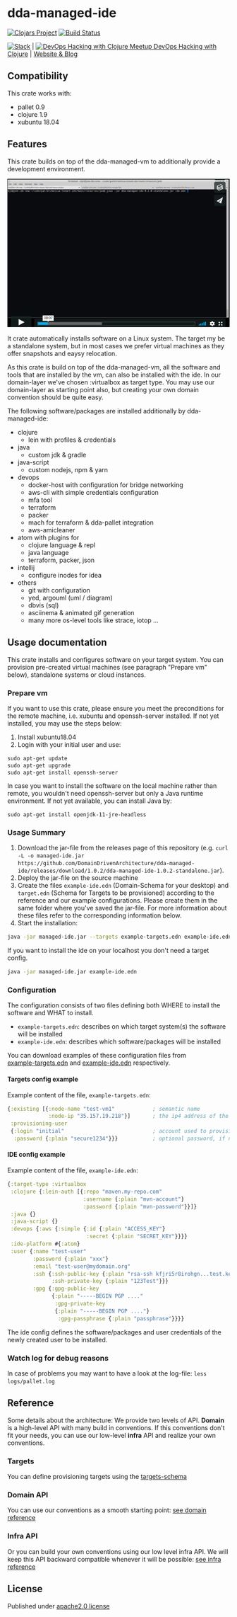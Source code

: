 # dda-managed-ide
[![Clojars Project](https://img.shields.io/clojars/v/dda/dda-managed-ide.svg)](https://clojars.org/dda/dda-managed-ide)
[![Build Status](https://travis-ci.org/DomainDrivenArchitecture/dda-managed-ide.svg?branch=master)](https://travis-ci.org/DomainDrivenArchitecture/dda-managed-ide)

[![Slack](https://img.shields.io/badge/chat-clojurians-green.svg?style=flat)](https://clojurians.slack.com/messages/#dda-pallet/) | [<img src="https://domaindrivenarchitecture.org/img/meetup.svg" width=50 alt="DevOps Hacking with Clojure Meetup"> DevOps Hacking with Clojure](https://www.meetup.com/de-DE/preview/dda-pallet-DevOps-Hacking-with-Clojure) | [Website & Blog](https://domaindrivenarchitecture.org)

## Compatibility

This crate works with:
 * pallet 0.9
 * clojure 1.9
 * xubuntu 18.04

## Features

This crate builds on top of the dda-managed-vm to additionally provide a development environment.

[![Create a clojure ide in minutes](doc/video.png)](https://vimeo.com/247506291)

It crate automatically installs software on a Linux system. The target my be a standalone system, but in most cases we prefer virtual machines as they offer snapshots and eaysy relocation.

As this crate is build on top of the dda-managed-vm, all the software and tools that are installed by the vm, can also be installed with the ide. In our domain-layer we've chosen :virtualbox as target type. You may use our domain-layer as starting point also, but creating your own domain convention should be quite easy.

The following software/packages are installed additionally by dda-managed-ide:

 * clojure
   * lein with profiles & credentials
 * java
   * custom jdk & gradle
 * java-script
    * custom nodejs, npm & yarn
 * devops
   * docker-host with configuration for bridge networking
   * aws-cli with simple credentials configuration
   * mfa tool
   * terraform
   * packer
   * mach for terraform & dda-pallet integration
   * aws-amicleaner
 * atom with plugins for
   * clojure language & repl
   * java language
   * terraform, packer, json
 * intellij
   * configure inodes for idea
 * others
   * git with configuration
   * yed, argouml (uml / diagram)
   * dbvis (sql)
   * asciinema & animated gif generation
   * many more os-level tools like strace, iotop ...

## Usage documentation
This crate installs and configures software on your target system. You can provision pre-created virtual machines (see paragraph "Prepare vm" below), standalone systems or cloud instances.

### Prepare vm
If you want to use this crate, please ensure you meet the preconditions for the remote machine, i.e. xubuntu and openssh-server installed. If not yet installed, you may use the steps below:
1. Install xubuntu18.04
2. Login with your initial user and use:
```
sudo apt-get update
sudo apt-get upgrade
sudo apt-get install openssh-server
```
In case you want to install the software on the local machine rather than remote, you wouldn't need openssh-server but only a Java runtime environment. If not yet available, you can install Java by:
```
sudo apt-get install openjdk-11-jre-headless
```

### Usage Summary
1. Download the jar-file from the releases page of this repository (e.g. `curl -L -o managed-ide.jar https://github.com/DomainDrivenArchitecture/dda-managed-ide/releases/download/1.0.2/dda-managed-ide-1.0.2-standalone.jar`).
2. Deploy the jar-file on the source machine
3. Create the files `example-ide.edn` (Domain-Schema for your desktop) and `target.edn` (Schema for Targets to be provisioned) according to the reference and our example configurations. Please create them in the same folder where you've saved the jar-file. For more information about these files refer to the corresponding information below.
4. Start the installation:
```bash
java -jar managed-ide.jar --targets example-targets.edn example-ide.edn
```
If you want to install the ide on your localhost you don't need a target config.
```bash
java -jar managed-ide.jar example-ide.edn
```

### Configuration
The configuration consists of two files defining both WHERE to install the software and WHAT to install.
* `example-targets.edn`: describes on which target system(s) the software will be installed
* `example-ide.edn`: describes which software/packages will be installed

You can download examples of these configuration files from  
[example-targets.edn](https://github.com/DomainDrivenArchitecture/dda-managed-ide/blob/master/example-targets.edn) and
[example-ide.edn](https://github.com/DomainDrivenArchitecture/dda-managed-ide/blob/master/example-ide.edn) respectively.

#### Targets config example
Example content of the file, `example-targets.edn`:
```clojure
{:existing [{:node-name "test-vm1"            ; semantic name
             :node-ip "35.157.19.218"}]       ; the ip4 address of the machine to be provisioned
 :provisioning-user
 {:login "initial"                            ; account used to provision
  :password {:plain "secure1234"}}}           ; optional password, if no ssh key is authorized
```

#### IDE config example
Example content of the file, `example-ide.edn`:
```clojure
{:target-type :virtualbox
 :clojure {:lein-auth [{:repo "maven.my-repo.com"
                        :username {:plain "mvn-account"}
                        :password {:plain "mvn-password"}}]}
 :java {}
 :java-script {}
 :devops {:aws {:simple {:id {:plain "ACCESS_KEY"}
                         :secret {:plain "SECRET_KEY"}}}}
 :ide-platform #{:atom}
 :user {:name "test-user"
        :password {:plain "xxx"}
        :email "test-user@mydomain.org"
        :ssh {:ssh-public-key {:plain "rsa-ssh kfjri5r8irohgn...test.key comment"}
              :ssh-private-key {:plain "123Test"}}}
        :gpg {:gpg-public-key
              {:plain "-----BEGIN PGP ...."
               :gpg-private-key
               {:plain "-----BEGIN PGP ...."}
                :gpg-passphrase {:plain "passphrase"}}}}
```

The ide config defines the software/packages and user credentials of the newly created user to be installed.

### Watch log for debug reasons
In case of problems you may want to have a look at the log-file:
`less logs/pallet.log`

## Reference
Some details about the architecture: We provide two levels of API. **Domain** is a high-level API with many build in conventions. If this conventions don't fit your needs, you can use our low-level **infra** API and realize your own conventions.

### Targets
You can define provisioning targets using the [targets-schema](https://github.com/DomainDrivenArchitecture/dda-pallet-commons/blob/master/doc/existing_spec.md)

### Domain API
You can use our conventions as a smooth starting point:
[see domain reference](doc/reference_domain.md)

### Infra API
Or you can build your own conventions using our low level infra API. We will keep this API backward compatible whenever it will be possible:
[see infra reference](doc/reference_infra.md)

## License
Published under [apache2.0 license](LICENSE.md)

